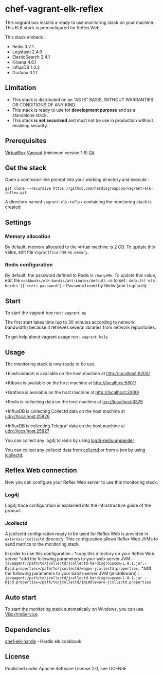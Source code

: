 # chef-vagrant-elk-reflex


This vagrant box installs a ready to use monitoring stack on your machine.
This ELK stack is preconfigured for Reflex Web.

 This stack embeds :
 * Redis 3.2.1
 * Logstash 2.4.0
 * ElasticSearch 2.4.1
 * Kibana 4.6.1
 * InfluxDB 1.0.2
 * Grafana 3.1.1


## Limitation
* This stack is distributed on an "AS IS" BASIS, WITHOUT WARRANTIES OR CONDITIONS OF ANY KIND.
* This stack is ready to use for **development purpose** and as a standalone stack.
* This stack **is not securised** and must not be use in production without enabling security.


## Prerequisites

[VirtualBox](https://www.virtualbox.org/) 
[Vagrant](http://www.vagrantup.com/) (minimum version 1.6)
[Git](https://git-scm.com/)


## Get the stack

Open a command-line prompt into your working directory and execute :
```
git clone --recursive https://github.com/hardisgroupcom/vagrant-elk-reflex.git
```

A directory named `vagrant-elk-reflex` containing the monitoring stack is created.


## Settings

### Memory allocation

By default, memory allocated to the virtual machine is 2 GB.
To update this value, edit file `Vagrantfile` line `vb.memory`.


### Redis configuration

By default, the password defined to Redis is `changeMe`.
To update this value, edit file `cookbooks/elk-hardis/attributes/default.rb` to set :
`default['elk-hardis']['redis_password']` - Password used by Redis (and Logstash)



## Start

To start the vagrant box run :
    ```
    vagrant up
    ```

The first start takes time (up to 30 minutes according to network bandwidth) because it retrieves several libraries from network repositories.

To get help about vagrant usage run :
	```
	vagrant help
	```

## Usage

The monitoring stack is now ready to be use.

*Elasticsearch is available on the host machine at [http://localhost:9200/](http://localhost:9200/) 

*Kibana is available on the host machine at [http://localhost:5601/](http://localhost:5601/)

*Grafana  is available on the host machine at [http://localhost:3000/](http://localhost:3000/)
 
*Redis is collecting data on the host machine at [tcp://localhost:6379](tcp://localhost:6379)

*InfluxDB is collecting Collectd data on the host machine at [udp://localhost:25826](udp://localhost:25826)

*InfluxDB is collecting Telegraf data on the host machine at [udp://localhost:25827](udp://localhost:25827)


You can collect any log4j to redis by using [log4j-redis-appender](https://github.com/hardisgroupcom/log4j-redis-appender)

You can collect any collectd data from [collectd](https://collectd.org) or from a jvm by using [jcollectd](https://github.com/hardisgroupcom/jcollectd).


## Reflex Web connection

Now you can configure your Reflex Web server to use this monitoring stack.

### Log4j

Log4j trace configuration is explained into the infrastructure guide of the product.


### Jcollectd

A jcollectd configuration ready to be used for Reflex Web is provided in `external/jcollectd` directory.
This configuration allows Reflex Web JVMs to send metrics to the monitoring stack.

In order to use this configuration :
	*copy this directory on your Reflex Web server
	*add the following parameters to your web-server JVM : 
		```
		-javaagent:/path/to/jcollectd/jcollectd-hardisgroupcom-1.0.1.jar;-Djcd.properties=/path/to/jcollectd/wagon-jcollectd.properties;
		```
	*add the following parameters to your batch-server JVM (jmiddleware) : 
		```
		-javaagent:/path/to/jcollectd/jcollectd-hardisgroupcom-1.0.1.jar -Djcd.properties=/path/to/jcollectd/jmiddleware-jcollectd.properties
		```


## Auto start

To start the monitoring stack automatically on Windows, you can use [VBoxVmService](http://vboxvmservice.sourceforge.net/).


## Dependencies

[chef-elk-hardis](https://github.com/hardisgroupcom/chef-elk-hardis) - Hardis elk cookbook

## License

Published under Apache Software License 2.0, see LICENSE
